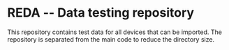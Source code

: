 # REDA -- Data testing repository

This repository contains test data for all devices that can be imported. The
repository is separated from the main code to reduce the directory size.
